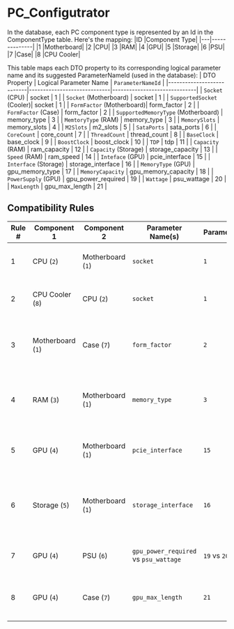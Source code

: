 # PC_Configutrator

In the database, each PC component type is represented by an Id in the ComponentType table. Here's the mapping:
|ID	|Component Type|
|---|--------------|
|1	|Motherboard|
|2	|CPU|
|3	|RAM|
|4	|GPU|
|5	|Storage|
|6	|PSU|
|7	|Case|
|8	|CPU Cooler|

This table maps each DTO property to its corresponding logical parameter name and its suggested ParameterNameId (used in the database):
| DTO Property              | Logical Parameter Name      |        `ParameterNameId`     |
|---------------------------|-----------------------------|------------------------------|
| `Socket` (CPU)            | socket                      | 1                            |
| `Socket` (Motherboard)    | socket                      | 1                            |
| `SupportedSocket` (Cooler)| socket                      | 1                            |
| `FormFactor` (Motherboard)| form_factor                 | 2                            |
| `FormFactor` (Case)       | form_factor                 | 2                            |
| `SupportedMemoryType` (Motherboard)  | memory_type                 | 3                            |
| `MemtoryType` (RAM)       | memory_type                 | 3                            |
| `MemorySlots`             | memory_slots                | 4                            |
| `M2Slots`                 | m2_slots                    | 5                            |
| `SataPorts`               | sata_ports                  | 6                            |
| `CoreCount`               | core_count                  | 7                            |
| `ThreadCount`             | thread_count                | 8                            |
| `BaseClock`               | base_clock                  | 9                            |
| `BoostClock`              | boost_clock                 | 10                           |
| `TDP`                     | tdp                         | 11                           |
| `Capacity` (RAM)          | ram_capacity                | 12                           |
| `Capacity` (Storage)      | storage_capacity            | 13                           |
| `Speed` (RAM)             | ram_speed                   | 14                           |
| `Inteface` (GPU)          | pcie_interface              | 15                           |
| `Interface` (Storage)     | storage_interface           | 16                           |
| `MemoryType` (GPU)        | gpu_memory_type             | 17                           |
| `MemoryCapacity`          | gpu_memory_capacity         | 18                           |
| `PowerSupply` (GPU)       | gpu_power_required          | 19                           |
| `Wattage`                 | psu_wattage                 | 20                           |
| `MaxLength`               | gpu_max_length              | 21                           |


##  Compatibility Rules

| Rule # | Component 1         | Component 2         | Parameter Name(s)             | ParameterNameId(s) | Operator | Description                                                                 |
|----------|------------------------|------------------------|----------------------------------|------------------------|-------------|---------------------------------------------------------------------------------|
| 1        | CPU (`2`)              | Motherboard (`1`)      | `socket`                         | `1`                    | `=`         | CPU and motherboard must have the same socket.                                 |
| 2        | CPU Cooler (`8`)       | CPU (`2`)              | `socket`                         | `1`                    | `=`         | Cooler must support the same socket as the CPU.                                |
| 3        | Motherboard (`1`)      | Case (`7`)             | `form_factor`                    | `2`                    | `=`         | Motherboard and case must support the same form factor (e.g., ATX, mATX).      |
| 4        | RAM (`3`)              | Motherboard (`1`)      | `memory_type`                    | `3`                    | `=`         | RAM must match the memory type supported by the motherboard.                   |
| 5        | GPU (`4`)              | Motherboard (`1`)      | `pcie_interface`                 | `15`                   | `=`         | GPU interface must match the motherboard’s PCIe slot type.                     |
| 6        | Storage (`5`)          | Motherboard (`1`)      | `storage_interface`              | `16`                   | `=`         | Storage interface must be supported by the motherboard (e.g., SATA, NVMe).     |
| 7        | GPU (`4`)              | PSU (`6`)              | `gpu_power_required` vs `psu_wattage` | `19` vs `20`      | `<=`        | PSU must provide enough power for the GPU.                                     |
| 8        | GPU (`4`)              | Case (`7`)             | `gpu_max_length`                 | `21`                   | `>=`        | Case must support the physical length of the GPU.                              |